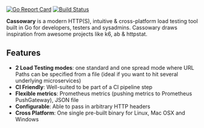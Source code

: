 [![Go Report Card](https://goreportcard.com/badge/github.com/rogerwelin/cassowary)](https://goreportcard.com/report/github.com/rogerwelin/cassowary)
[![Build Status](https://travis-ci.org/rogerwelin/cassowary.svg?branch=master)](https://travis-ci.org/rogerwelin/cassowary)


**Cassowary** is a modern HTTP(S), intuitive & cross-platform load testing tool built in Go for developers, testers and sysadmins. Cassowary draws inspiration from awesome projects like k6, ab & httpstat.


Features  
--------

- **2 Load Testing modes**: one standard and one spread mode where URL Paths can be specified from a file (ideal if you want to hit several underlying microservices)
- **CI Friendly**: Well-suited to be part of a CI pipeline step
- **Flexible metrics**: Prometheus metrics (pushing metrics to Prometheus PushGateway), JSON file
- **Configurable**: Able to pass in arbitrary HTTP headers
- **Cross Platform**: One single pre-built binary for Linux, Mac OSX and Windows


